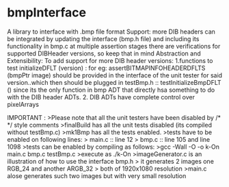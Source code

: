 # bmpInterface
A library to interface with .bmp file format
Support:
    more DIB headers can be integrated by updating the interface (bmp.h file) and including its functionality in bmp.c
    at multiple assertion stages there are verifications for supported DIBHeader versions, so keep that in mind
Abstraction and Extensibility:
    To add support for more DIB header versions:
        1.functions to test initializeDFLT (version) : for eg: assertBITMAPINFOHEADERDFLTS (bmpPtr image) should be provided in the interface of the unit tester for said
        version..which then should be plugged in testBmp.h :: testInitializeBmpDFLT ()
        since its the only function in bmp ADT that directly hsa something to do with the DIB header ADTs.
        2. DIB ADTs have complete control over pixelArrays

IMPORTANT :
    >Please note that all the unit testers have been disabled by /* */ style comments
    >finalBuild has all the unit tests disabled (its compiled without testBmp.c)
    >mk1Bmp has all the tests enabled.
    >tests have to be enabled on following lines:
        > main.c :: line 12
        > bmp.c :: line 105 and line 1098
    >tests can be enabled by compiling as follows:
        >gcc -Wall -O -o k-On main.c bmp.c testBmp.c
    >execute as ./k-On
    >imageGenerator.c is an illustration of how to use the interface bmp.h
        > it generates 2 images one RGB_24 and another ARGB_32
        > both of 1920x1080 resolution
    >main.c alose generates such two images but with very small resolution
